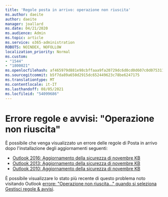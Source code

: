 ```yaml
---
title: 'Regole posta in arrivo: operazione non riuscita'
ms.author: daeite
author: daeite
manager: joallard
ms.date: 04/21/2020
ms.audience: Admin
ms.topic: article
ms.service: o365-administration
ROBOTS: NOINDEX, NOFOLLOW
localization_priority: Normal
ms.custom:
- "1544"
- "1800021"
ms.openlocfilehash: af465979d881e98cbffaaa9fa20729dc6d0cd0d607c0d075311b19c8960b2f33
ms.sourcegitcommit: b5f7da89a650d2915dc652449623c78be6247175
ms.translationtype: MT
ms.contentlocale: it-IT
ms.lasthandoff: 08/05/2021
ms.locfileid: "54099686"
---
```

# <a name="rules-and-alerts-error-the-operation-failed"></a>Errore regole e avvisi: "Operazione non riuscita"

È possibile che venga visualizzato un errore delle regole di Posta in arrivo dopo l'installazione degli aggiornamenti seguenti:

- [Outlook 2016: Aggiornamento della sicurezza di novembre KB](https://support.microsoft.com/help/4461506)
- [Outlook 2013: Aggiornamento della sicurezza di novembre KB](https://support.microsoft.com/help/4461486)
- [Outlook 2010: Aggiornamento della sicurezza di novembre KB](https://support.microsoft.com/help/4461585)

È possibile visualizzare lo stato più recente di questo problema noto visitando Outlook [errore: "Operazione non riuscita..." quando si seleziona Gestisci regole & avvisi](https://support.office.com/article/Outlook-Error-The-operation-failed-when-selecting-Manage-Rules-Alerts-64b6ff77-98c2-4564-9cbf-25bd8e17fb8b%20).